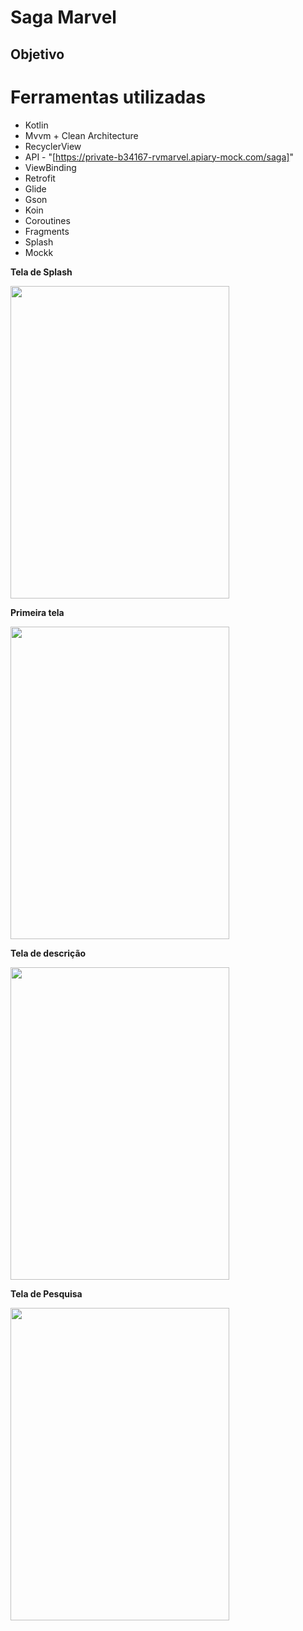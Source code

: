 # Saga Marvel 

## Objetivo

# Ferramentas utilizadas
* Kotlin
* Mvvm + Clean Architecture
* RecyclerView
* API - "[https://private-b34167-rvmarvel.apiary-mock.com/saga]"
* ViewBinding
* Retrofit
* Glide
* Gson
* Koin
* Coroutines
* Fragments
* Splash
* Mockk 

<b> Tela de Splash</b>

<img src= "https://github.com/user-attachments/assets/b74bed12-7eb5-48d8-8749-cbc3a8d59d4c" width = "350" height="500"/>

<b> Primeira tela </b>

<img src= "https://github.com/user-attachments/assets/e8f3d94e-0a08-4816-8018-7baac4998374"  width = "350" height="500"/>

<b> Tela de descrição</b>

<img src= "https://github.com/user-attachments/assets/eadc58df-2316-47a0-9c77-4c907f2f0808" width = "350" height="500"/>

<b> Tela de Pesquisa</b>

<img src= "https://github.com/user-attachments/assets/a01eb8f4-226f-4f5b-85d0-3ba1bf02d153" width = "350" height="500"/>
